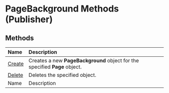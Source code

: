 
# PageBackground Methods (Publisher)

## Methods



|**Name**|**Description**|
|:-----|:-----|
| [Create](a9b699c4-067a-2c68-5f9b-ee7ba0c22cbd.md)|Creates a new  **PageBackground** object for the specified **Page** object.|
| [Delete](3b8be6c0-302a-21ae-1f22-02cb83eee34a.md)|Deletes the specified object.|
|Name|Description|
